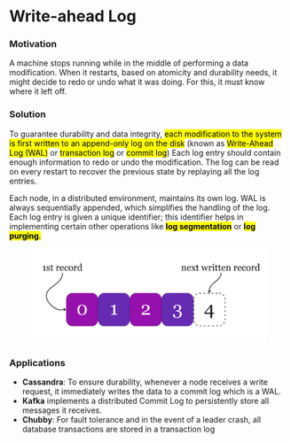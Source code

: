 # Write-ahead Log

### Motivation

A machine stops running while in the middle of performing a data modification. When it restarts, based on atomicity and durability needs, it might decide to redo or undo what it was doing. For this, it must know where it left off.&#x20;

### Solution

To guarantee durability and data integrity, <mark style="background-color:yellow;">each modification to the system is first written to an append-only log on the disk</mark> (known as <mark style="background-color:yellow;">Write-Ahead Log (WAL)</mark> or <mark style="background-color:yellow;">transaction log</mark> or <mark style="background-color:yellow;">commit log</mark>) Each log entry should contain enough information to redo or undo the modification. The log can be read on every restart to recover the previous state by replaying all the log entries.

Each node, in a distributed environment, maintains its own log. WAL is always sequentially appended, which simplifies the handling of the log. Each log entry is given a unique identifier; this identifier helps in implementing certain other operations like <mark style="background-color:yellow;">**log segmentation**</mark> or <mark style="background-color:yellow;">**log purging**</mark><mark style="background-color:yellow;">.</mark>

<figure><img src="../.gitbook/assets/Diana Playground (5).jpg" alt=""><figcaption></figcaption></figure>

### Applications

* **Cassandra**: To ensure durability, whenever a node receives a write request, it immediately writes the data to a commit log which is a WAL.
* **Kafka** implements a distributed Commit Log to persistently store all messages it receives.
* **Chubby**: For fault tolerance and in the event of a leader crash, all database transactions are stored in a transaction log
